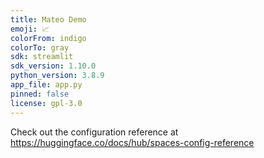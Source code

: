 ```yaml
---
title: Mateo Demo
emoji: 📈
colorFrom: indigo
colorTo: gray
sdk: streamlit
sdk_version: 1.10.0
python_version: 3.8.9
app_file: app.py
pinned: false
license: gpl-3.0
---
```


Check out the configuration reference at https://huggingface.co/docs/hub/spaces-config-reference
